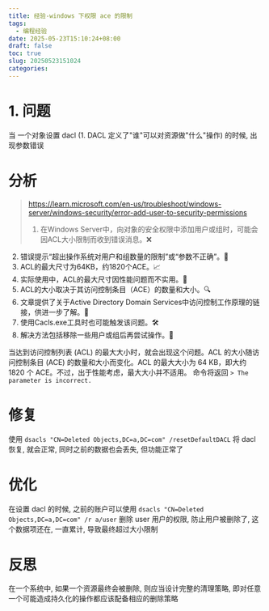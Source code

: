 ```yaml
---
title: 经验-windows 下权限 ace 的限制
tags:
  - 编程经验
date: 2025-05-23T15:10:24+08:00
draft: false
toc: true
slug: 20250523151024
categories:
---
```

# 1. 问题
当 一个对象设置 dacl (1. DACL 定义了"谁"可以对资源做"什么"操作) 的时候, 出现参数错误

# 分析

> https://learn.microsoft.com/en-us/troubleshoot/windows-server/windows-security/error-add-user-to-security-permissions
> 1. 在Windows Server中，向对象的安全权限中添加用户或组时，可能会因ACL大小限制而收到错误消息。❌
2. 错误提示“超出操作系统对用户和组数量的限制”或“参数不正确”。🚫
3. ACL的最大尺寸为64KB，约1820个ACE。📈
4. 实际使用中，ACL的最大尺寸因性能问题而不实用。🚫
5. ACL的大小取决于其访问控制条目（ACE）的数量和大小。🔍
6. 文章提供了关于Active Directory Domain Services中访问控制工作原理的链接，供进一步了解。🔗
7. 使用Cacls.exe工具时也可能触发该问题。🛠️
8. 解决方法包括移除一些用户或组后再尝试操作。🔄

当达到访问控制列表 (ACL) 的最大大小时，就会出现这个问题。ACL 的大小随访问控制条目 (ACE) 的数量和大小而变化。ACL 的最大大小为 64 KB，即大约 1820 个 ACE。不过，出于性能考虑，最大大小并不适用。
命令将返回 `> The parameter is incorrect.`
# 修复
使用 `dsacls "CN=Deleted Objects,DC=a,DC=com" /resetDefaultDACL` 将 dacl 恢复, 就会正常, 同时之前的数据也会丢失, 但功能正常了

# 优化
在设置 dacl 的时候, 之前的账户可以使用 `dsacls "CN=Deleted Objects,DC=a,DC=com" /r a/user`  删除 user 用户的权限, 防止用户被删除了, 这个数据项还在, 一直累计, 导致最终超过大小限制

# 反思
在一个系统中, 如果一个资源最终会被删除, 则应当设计完整的清理策略, 即对任意一个可能造成持久化的操作都应该配备相应的删除策略
<!--more-->